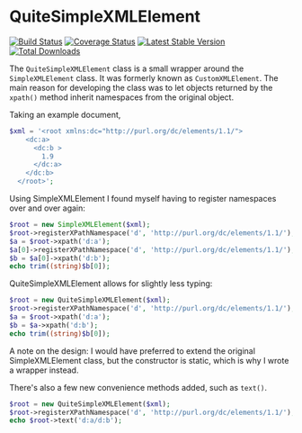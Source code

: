 QuiteSimpleXMLElement
===============

[![Build Status](https://travis-ci.org/danmichaelo/quitesimplexmlelement.png?branch=master)](https://travis-ci.org/danmichaelo/quitesimplexmlelement)
[![Coverage Status](https://coveralls.io/repos/danmichaelo/quitesimplexmlelement/badge.png?branch=master)](https://coveralls.io/r/danmichaelo/quitesimplexmlelement?branch=master)
[![Latest Stable Version](https://poser.pugx.org/danmichaelo/quitesimplexmlelement/version.png)](https://packagist.org/packages/danmichaelo/quitesimplexmlelement)
[![Total Downloads](https://poser.pugx.org/danmichaelo/quitesimplexmlelement/downloads.png)](https://packagist.org/packages/danmichaelo/quitesimplexmlelement)


The `QuiteSimpleXMLElement` class is a small wrapper around the `SimpleXMLElement` class. It was formerly known as `CustomXMLElement`. The main reason for developing the class was to let objects returned by the `xpath()`
method inherit namespaces from the original object.

Taking an example document,

```php
$xml = '<root xmlns:dc="http://purl.org/dc/elements/1.1/">
    <dc:a>
      <dc:b >
        1.9
      </dc:a>
    </dc:b>
  </root>';
```

Using SimpleXMLElement I found myself having to register namespaces over and over again:

```php
$root = new SimpleXMLElement($xml);
$root->registerXPathNamespace('d', 'http://purl.org/dc/elements/1.1/');
$a = $root->xpath('d:a');
$a[0]->registerXPathNamespace('d', 'http://purl.org/dc/elements/1.1/');
$b = $a[0]->xpath('d:b');
echo trim((string)$b[0]);
```

QuiteSimpleXMLElement allows for slightly less typing:

```php
$root = new QuiteSimpleXMLElement($xml);
$root->registerXPathNamespace('d', 'http://purl.org/dc/elements/1.1/');
$a = $root->xpath('d:a');
$b = $a->xpath('d:b');
echo trim((string)$b[0]);
```

A note on the design: I would have preferred to extend the original SimpleXMLElement class, but the constructor is static, which is why I wrote a wrapper instead.

There's also a few new convenience methods added, such as `text()`.

```php
$root = new QuiteSimpleXMLElement($xml);
$root->registerXPathNamespace('d', 'http://purl.org/dc/elements/1.1/');
echo $root->text('d:a/d:b');
```
